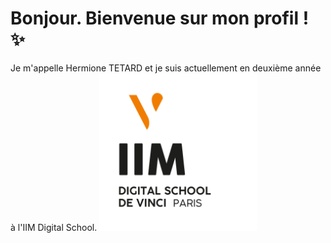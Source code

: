 <!DOCTYPE html>
<html lang="en">
<head>
    <meta charset="UTF-8">
    <meta name="viewport" content="width=device-width, initial-scale=1.0">
    <title>Document</title>
</head>
<body>

# Bonjour. Bienvenue sur mon profil ! :sparkles:

Je m'appelle Hermione TETARD et je suis actuellement en deuxième année à l'IIM Digital School.
    <img src="image/logo_iim.png" alt="IIM" width="50%" height="50%">
    
</body>
</html>




